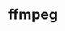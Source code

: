 ---
title: "ffmpeg"
layout: cache
categories: [package, v0.18]
meta: {"versions": ["4.4.1"], "compilers": ["gcc@7.5.0"]}
spec_files: 
 - spec-0.json
spec_names:
 - 'ffmpeg@4.4.1%gcc@7.5.0~X~avresample+bzlib~drawtext+gpl~libaom~libmp3lame~libopenjpeg~libopus~libsnappy~libspeex~libssh~libvorbis~libvpx~libwebp~libx264~libzmq~lzma~nonfree~openssl~sdl2+shared+version3 arch=linux-ubuntu18.04-x86_64 ^alsa-lib@1.2.3.2%gcc@7.5.0~python arch=linux-ubuntu18.04-x86_64 ^bzip2@1.0.8%gcc@7.5.0~debug~pic+shared arch=linux-ubuntu18.04-x86_64 ^diffutils@3.8%gcc@7.5.0 arch=linux-ubuntu18.04-x86_64 ^libiconv@1.16%gcc@7.5.0 libs=shared,static arch=linux-ubuntu18.04-x86_64 ^yasm@1.3.0%gcc@7.5.0 arch=linux-ubuntu18.04-x86_64 ^zlib@1.2.12%gcc@7.5.0+optimize+pic+shared patches=0d38234 arch=linux-ubuntu18.04-x86_64'
---